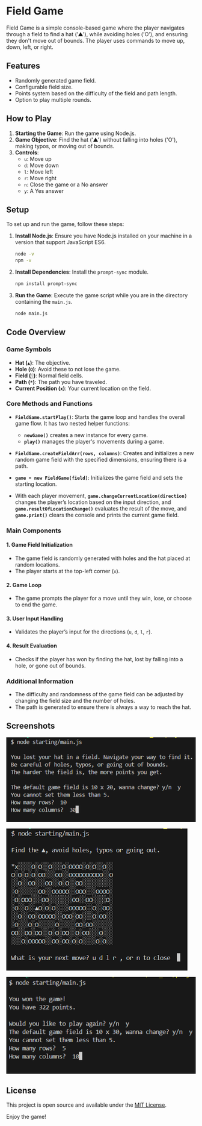 
# Field Game

Field Game is a simple console-based game where the player navigates through a field to find a hat ('▲'), while avoiding holes ('O'), and ensuring they don't move out of bounds. The player uses commands to move up, down, left, or right.

## Features

- Randomly generated game field.
- Configurable field size.
- Points system based on the difficulty of the field and path length.
- Option to play multiple rounds.

## How to Play

1. **Starting the Game**: Run the game using Node.js.
2. **Game Objective**: Find the hat ('▲') without falling into holes ('O'), making typos, or moving out of bounds.
3. **Controls**:
   - `u`: Move up
   - `d`: Move down
   - `l`: Move left
   - `r`: Move right
   - `n`: Close the game or a No answer
   - `y`: A Yes answer

## Setup

To set up and run the game, follow these steps:

1. **Install Node.js**: Ensure you have Node.js installed on your machine in a version that support JavaScript ES6.

    ```bash
    node -v
    npm -v
    ```

2. **Install Dependencies**: Install the `prompt-sync` module.

   ```bash
   npm install prompt-sync
   ```

3. **Run the Game**: Execute the game script while you are in the directory containing the `main.js`.

   ```bash
   node main.js
   ```

## Code Overview

### Game Symbols

   - **Hat (`▲`)**: The objective.
   - **Hole (`O`)**: Avoid these to not lose the game.
   - **Field (`░`)**: Normal field cells.
   - **Path (`*`)**: The path you have traveled.
   - **Current Position (`x`)**: Your current location on the field.

### Core Methods and Functions

   - **`FieldGame.startPlay()`**: Starts the game loop and handles the overall game flow. It has two nested helper functions:
     - **`newGame()`** creates a new instance for every game.
     - **`play()`** manages the player's movements during a game.
   
   - **`FieldGame.createFieldArr(rows, columns)`**: Creates and initializes a new random game field with the specified dimensions, ensuring there is a path.
   
   - **`game = new FieldGame(field)`**: Initializes the game field and sets the starting location.
   
   - With each player movement, **`game.changeCurrentLocation(direction)`** changes the player’s location based on the input direction, and **`game.resultOfLocationChange()`** evaluates the result of the move, and **`game.print()`** clears the console and prints the current game field.

### Main Components

   #### 1. Game Field Initialization
   
   - The game field is randomly generated with holes and the hat placed at random locations.
   - The player starts at the top-left corner (`x`).
   
   #### 2. Game Loop
   
   - The game prompts the player for a move until they win, lose, or choose to end the game.
   
   #### 3. User Input Handling
   
   - Validates the player’s input for the directions (`u`, `d`, `l`, `r`).
   
   #### 4. Result Evaluation
   
   - Checks if the player has won by finding the hat, lost by falling into a hole, or gone out of bounds.

### Additional Information

- The difficulty and randomness of the game field can be adjusted by changing the field size and the number of holes.
- The path is generated to ensure there is always a way to reach the hat.

## Screenshots

![Screenshot 1](./assets/screenshots/1.png)

![Screenshot 2](./assets/screenshots/2.png)

![Screenshot 3](./assets/screenshots/3.png)

## License

This project is open source and available under the [MIT License](LICENSE).

Enjoy the game!

